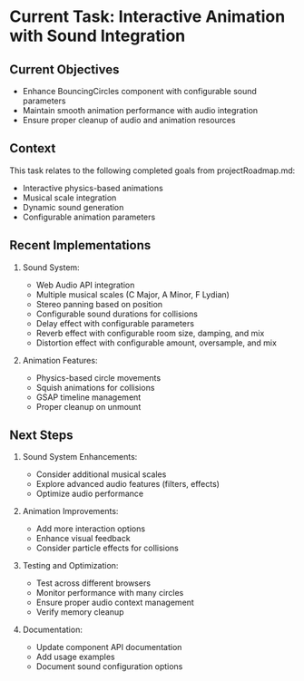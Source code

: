 # Current Task: Interactive Animation with Sound Integration

## Current Objectives
- Enhance BouncingCircles component with configurable sound parameters
- Maintain smooth animation performance with audio integration
- Ensure proper cleanup of audio and animation resources

## Context
This task relates to the following completed goals from projectRoadmap.md:
- Interactive physics-based animations
- Musical scale integration
- Dynamic sound generation
- Configurable animation parameters

## Recent Implementations
1. Sound System:
   - Web Audio API integration
   - Multiple musical scales (C Major, A Minor, F Lydian)
   - Stereo panning based on position
   - Configurable sound durations for collisions
   - Delay effect with configurable parameters
   - Reverb effect with configurable room size, damping, and mix
   - Distortion effect with configurable amount, oversample, and mix

2. Animation Features:
   - Physics-based circle movements
   - Squish animations for collisions
   - GSAP timeline management
   - Proper cleanup on unmount

## Next Steps
1. Sound System Enhancements:
   - Consider additional musical scales
   - Explore advanced audio features (filters, effects)
   - Optimize audio performance

2. Animation Improvements:
   - Add more interaction options
   - Enhance visual feedback
   - Consider particle effects for collisions

3. Testing and Optimization:
   - Test across different browsers
   - Monitor performance with many circles
   - Ensure proper audio context management
   - Verify memory cleanup

4. Documentation:
   - Update component API documentation
   - Add usage examples
   - Document sound configuration options
